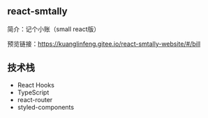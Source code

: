 ## react-smtally

简介：记个小账（small react版）

预览链接：https://kuanglinfeng.gitee.io/react-smtally-website/#/bill

## 技术栈

- React Hooks
- TypeScript
- react-router
- styled-components
